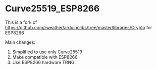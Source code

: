 # Curve25519_ESP8266
This is a fork of https://github.com/rweather/arduinolibs/tree/master/libraries/Crypto for ESP8266

Main changes:

1. Simplified to use only Curve25519
2. Make compatible with ESP8266
3. Use ESP8266 hardware TRNG.
